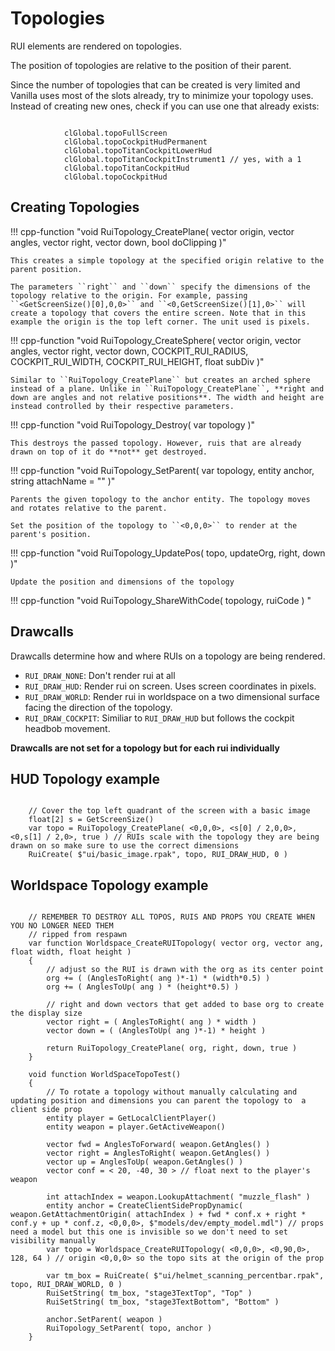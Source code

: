 # Topologies

RUI elements are rendered on topologies.

The position of topologies are relative to the position of their parent.

Since the number of topologies that can be created is very limited and Vanilla uses most of the slots already, try to minimize your topology uses. Instead of creating new ones, check if you can use one that already exists:

```squirrel

            clGlobal.topoFullScreen
            clGlobal.topoCockpitHudPermanent
            clGlobal.topoTitanCockpitLowerHud
            clGlobal.topoTitanCockpitInstrument1 // yes, with a 1
            clGlobal.topoTitanCockpitHud
            clGlobal.topoCockpitHud
```

## Creating Topologies

!!! cpp-function "void RuiTopology_CreatePlane( vector origin, vector angles, vector right, vector down, bool doClipping )"

    This creates a simple topology at the specified origin relative to the parent position.

    The parameters ``right`` and ``down`` specify the dimensions of the topology relative to the origin. For example, passing ``<GetScreenSize()[0],0,0>`` and ``<0,GetScreenSize()[1],0>`` will create a topology that covers the entire screen. Note that in this example the origin is the top left corner. The unit used is pixels.

!!! cpp-function "void RuiTopology_CreateSphere( vector origin, vector angles, vector right, vector down, COCKPIT_RUI_RADIUS, COCKPIT_RUI_WIDTH, COCKPIT_RUI_HEIGHT, float subDiv  )"
    
    Similar to ``RuiTopology_CreatePlane`` but creates an arched sphere instead of a plane. Unlike in ``RuiTopology_CreatePlane``, **right and down are angles and not relative positions**. The width and height are instead controlled by their respective parameters.

!!! cpp-function "void RuiTopology_Destroy( var topology )"

    This destroys the passed topology. However, ruis that are already drawn on top of it do **not** get destroyed.

!!! cpp-function "void RuiTopology_SetParent( var topology, entity anchor, string attachName = "" )"

    Parents the given topology to the anchor entity. The topology moves and rotates relative to the parent.

    Set the position of the topology to ``<0,0,0>`` to render at the parent's position.

!!! cpp-function "void RuiTopology_UpdatePos( topo, updateOrg, right, down )"

    Update the position and dimensions of the topology

!!! cpp-function "void RuiTopology_ShareWithCode( topology, ruiCode ) "
    

## Drawcalls

Drawcalls determine how and where RUIs on a topology are being rendered.

* ``RUI_DRAW_NONE``: Don't render rui at all
* ``RUI_DRAW_HUD``: Render rui on screen. Uses screen coordinates in pixels.
* ``RUI_DRAW_WORLD``: Render rui in worldspace on a two dimensional surface facing the direction of the topology.
* ``RUI_DRAW_COCKPIT``: Similiar to ``RUI_DRAW_HUD`` but follows the cockpit headbob movement.

**Drawcalls are not set for a topology but for each rui individually**

## HUD Topology example

```squirrel

    // Cover the top left quadrant of the screen with a basic image
    float[2] s = GetScreenSize()
    var topo = RuiTopology_CreatePlane( <0,0,0>, <s[0] / 2,0,0>, <0,s[1] / 2,0>, true ) // RUIs scale with the topology they are being drawn on so make sure to use the correct dimensions
    RuiCreate( $"ui/basic_image.rpak", topo, RUI_DRAW_HUD, 0 )
```

## Worldspace Topology example

```squirrel

    // REMEMBER TO DESTROY ALL TOPOS, RUIS AND PROPS YOU CREATE WHEN YOU NO LONGER NEED THEM
    // ripped from respawn
    var function Worldspace_CreateRUITopology( vector org, vector ang, float width, float height )
    {
        // adjust so the RUI is drawn with the org as its center point
        org += ( (AnglesToRight( ang )*-1) * (width*0.5) )
        org += ( AnglesToUp( ang ) * (height*0.5) )

        // right and down vectors that get added to base org to create the display size
        vector right = ( AnglesToRight( ang ) * width )
        vector down = ( (AnglesToUp( ang )*-1) * height )

        return RuiTopology_CreatePlane( org, right, down, true )
    }

    void function WorldSpaceTopoTest()
    {
        // To rotate a topology without manually calculating and updating position and dimensions you can parent the topology to  a client side prop
        entity player = GetLocalClientPlayer()
        entity weapon = player.GetActiveWeapon()

        vector fwd = AnglesToForward( weapon.GetAngles() )
        vector right = AnglesToRight( weapon.GetAngles() )
        vector up = AnglesToUp( weapon.GetAngles() )
        vector conf = < 20, -40, 30 > // float next to the player's weapon

        int attachIndex = weapon.LookupAttachment( "muzzle_flash" )
        entity anchor = CreateClientSidePropDynamic( weapon.GetAttachmentOrigin( attachIndex ) + fwd * conf.x + right * conf.y + up * conf.z, <0,0,0>, $"models/dev/empty_model.mdl") // props need a model but this one is invisible so we don't need to set visibility manually
        var topo = Worldspace_CreateRUITopology( <0,0,0>, <0,90,0>, 128, 64 ) // origin <0,0,0> so the topo sits at the origin of the prop
        
        var tm_box = RuiCreate( $"ui/helmet_scanning_percentbar.rpak", topo, RUI_DRAW_WORLD, 0 )
        RuiSetString( tm_box, "stage3TextTop", "Top" )
        RuiSetString( tm_box, "stage3TextBottom", "Bottom" )

        anchor.SetParent( weapon )
        RuiTopology_SetParent( topo, anchor )
    }
```
